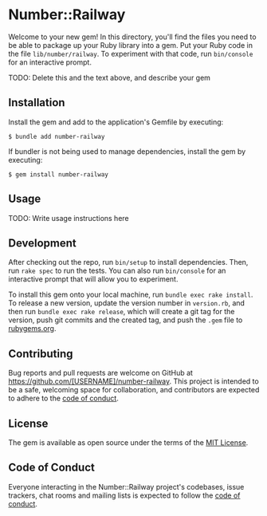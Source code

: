 # Number::Railway

Welcome to your new gem! In this directory, you'll find the files you need to be able to package up your Ruby library into a gem. Put your Ruby code in the file `lib/number/railway`. To experiment with that code, run `bin/console` for an interactive prompt.

TODO: Delete this and the text above, and describe your gem

## Installation

Install the gem and add to the application's Gemfile by executing:

    $ bundle add number-railway

If bundler is not being used to manage dependencies, install the gem by executing:

    $ gem install number-railway

## Usage

TODO: Write usage instructions here

## Development

After checking out the repo, run `bin/setup` to install dependencies. Then, run `rake spec` to run the tests. You can also run `bin/console` for an interactive prompt that will allow you to experiment.

To install this gem onto your local machine, run `bundle exec rake install`. To release a new version, update the version number in `version.rb`, and then run `bundle exec rake release`, which will create a git tag for the version, push git commits and the created tag, and push the `.gem` file to [rubygems.org](https://rubygems.org).

## Contributing

Bug reports and pull requests are welcome on GitHub at https://github.com/[USERNAME]/number-railway. This project is intended to be a safe, welcoming space for collaboration, and contributors are expected to adhere to the [code of conduct](https://github.com/[USERNAME]/number-railway/blob/main/CODE_OF_CONDUCT.md).

## License

The gem is available as open source under the terms of the [MIT License](https://opensource.org/licenses/MIT).

## Code of Conduct

Everyone interacting in the Number::Railway project's codebases, issue trackers, chat rooms and mailing lists is expected to follow the [code of conduct](https://github.com/[USERNAME]/number-railway/blob/main/CODE_OF_CONDUCT.md).
